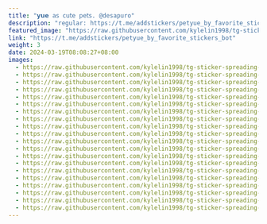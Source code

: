 ```yaml
---
title: "𝘆𝘂𝗲 𝖺𝗌 𝖼𝗎𝗍𝖾 𝗉𝖾𝗍𝗌. @desapuro"
description: "regular: https://t.me/addstickers/petyue_by_favorite_stickers_bot"
featured_image: "https://raw.githubusercontent.com/kylelin1998/tg-sticker-spreading-worldwide-images/main/img/303da228-7f1a-49e1-bcc0-3e1aef87ce78.jpg"
link: "https://t.me/addstickers/petyue_by_favorite_stickers_bot"
weight: 3
date: 2024-03-19T08:08:27+08:00
images:
  - https://raw.githubusercontent.com/kylelin1998/tg-sticker-spreading-worldwide-images/main/img/303da228-7f1a-49e1-bcc0-3e1aef87ce78.jpg
  - https://raw.githubusercontent.com/kylelin1998/tg-sticker-spreading-worldwide-images/main/img/3bae7b10-d527-4d9c-b633-c1838ce3acf6.jpg
  - https://raw.githubusercontent.com/kylelin1998/tg-sticker-spreading-worldwide-images/main/img/1cf48671-e28b-4214-b6a2-b6d108899ffe.jpg
  - https://raw.githubusercontent.com/kylelin1998/tg-sticker-spreading-worldwide-images/main/img/ffb94ffc-d220-4904-885a-dc04d6d0bbb9.jpg
  - https://raw.githubusercontent.com/kylelin1998/tg-sticker-spreading-worldwide-images/main/img/cb76dc87-ef43-42f5-964e-b07e6a2a4507.jpg
  - https://raw.githubusercontent.com/kylelin1998/tg-sticker-spreading-worldwide-images/main/img/03561e8f-ae21-4570-a191-f259142149ee.jpg
  - https://raw.githubusercontent.com/kylelin1998/tg-sticker-spreading-worldwide-images/main/img/234b7187-93d0-4e65-90a5-687876288d23.jpg
  - https://raw.githubusercontent.com/kylelin1998/tg-sticker-spreading-worldwide-images/main/img/27a834c9-0ad2-4252-b875-10965d4bda14.jpg
  - https://raw.githubusercontent.com/kylelin1998/tg-sticker-spreading-worldwide-images/main/img/33e81402-940b-4075-b596-f1ec2cb00038.jpg
  - https://raw.githubusercontent.com/kylelin1998/tg-sticker-spreading-worldwide-images/main/img/7655e292-f664-4124-86d6-02ac5c59f9ad.jpg
  - https://raw.githubusercontent.com/kylelin1998/tg-sticker-spreading-worldwide-images/main/img/7a76bcb8-b45c-4af2-8a70-2822bcc3584e.jpg
  - https://raw.githubusercontent.com/kylelin1998/tg-sticker-spreading-worldwide-images/main/img/d8d7b4e7-c2f2-4181-b520-782114f800cc.jpg
  - https://raw.githubusercontent.com/kylelin1998/tg-sticker-spreading-worldwide-images/main/img/7fe0092c-ee0f-4aa0-93e2-7c5a1bdf496f.jpg
  - https://raw.githubusercontent.com/kylelin1998/tg-sticker-spreading-worldwide-images/main/img/5094260b-a6ee-45d8-b599-c26f6eea3fe4.jpg
  - https://raw.githubusercontent.com/kylelin1998/tg-sticker-spreading-worldwide-images/main/img/02ba835a-2287-491c-807e-7d1b229ae451.jpg
  - https://raw.githubusercontent.com/kylelin1998/tg-sticker-spreading-worldwide-images/main/img/d32ea1c3-fb9e-4006-a887-a30e1e1c7bf9.jpg
  - https://raw.githubusercontent.com/kylelin1998/tg-sticker-spreading-worldwide-images/main/img/95ca784b-9393-419b-abdb-fe64a1917cfd.jpg
  - https://raw.githubusercontent.com/kylelin1998/tg-sticker-spreading-worldwide-images/main/img/1a24a7ec-56f2-4c58-a28d-cbcb27ea0c43.jpg
  - https://raw.githubusercontent.com/kylelin1998/tg-sticker-spreading-worldwide-images/main/img/dfebbcf3-1b8f-4785-9194-408a9e5ae97d.jpg
  - https://raw.githubusercontent.com/kylelin1998/tg-sticker-spreading-worldwide-images/main/img/cfc7998c-df27-4644-aeab-70e5f2a862f1.jpg
---
```

